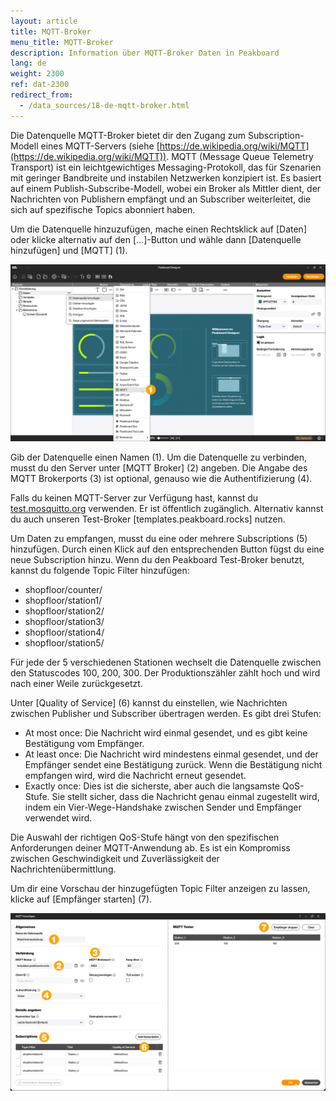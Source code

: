 ```yaml
---
layout: article
title: MQTT-Broker
menu_title: MQTT-Broker
description: Information über MQTT-Broker Daten in Peakboard
lang: de
weight: 2300
ref: dat-2300
redirect_from:
  - /data_sources/18-de-mqtt-broker.html
---
```


Die Datenquelle MQTT-Broker bietet dir den Zugang zum Subscription-Modell eines MQTT-Servers (siehe [https://de.wikipedia.org/wiki/MQTT](https://de.wikipedia.org/wiki/MQTT)).
MQTT (Message Queue Telemetry Transport) ist ein leichtgewichtiges Messaging-Protokoll, das für Szenarien mit geringer Bandbreite und instabilen Netzwerken konzipiert ist. Es basiert auf einem Publish-Subscribe-Modell, wobei ein Broker als Mittler dient, der Nachrichten von Publishern empfängt und an Subscriber weiterleitet, die sich auf spezifische Topics abonniert haben.

Um die Datenquelle hinzuzufügen, mache einen Rechtsklick auf [Daten] oder klicke alternativ auf den [...]-Button und wähle dann [Datenquelle hinzufügen] und [MQTT] (1).

![MQTT hinzufügen](/assets/images/data-sources/mqtt-broker/de_mqtt-01.png)

Gib der Datenquelle einen Namen (1). Um die Datenquelle zu verbinden, musst du den Server unter [MQTT Broker] (2) angeben. Die Angabe des MQTT Brokerports (3) ist optional, genauso wie die Authentifizierung (4).

Falls du keinen MQTT-Server zur Verfügung hast, kannst du [test.mosquitto.org](http://test.mosquitto.org/) verwenden. Er ist öffentlich zugänglich. Alternativ kannst du auch unseren Test-Broker [templates.peakboard.rocks] nutzen.

Um Daten zu empfangen, musst du eine oder mehrere Subscriptions (5) hinzufügen. Durch einen Klick auf den entsprechenden Button fügst du eine neue Subscription hinzu. Wenn du den Peakboard Test-Broker benutzt, kannst du folgende Topic Filter hinzufügen:

* shopfloor/counter/
* shopfloor/station1/
* shopfloor/station2/
* shopfloor/station3/
* shopfloor/station4/
* shopfloor/station5/

Für jede der 5 verschiedenen Stationen wechselt die Datenquelle zwischen den Statuscodes 100, 200, 300. Der Produktionszähler zählt hoch und wird nach einer Weile zurückgesetzt.

Unter [Quality of Service] (6) kannst du einstellen, wie Nachrichten zwischen Publisher und Subscriber übertragen werden.
Es gibt drei Stufen:

* At most once: Die Nachricht wird einmal gesendet, und es gibt keine Bestätigung vom Empfänger.
* At least once: Die Nachricht wird mindestens einmal gesendet, und der Empfänger sendet eine Bestätigung zurück. Wenn die Bestätigung nicht empfangen wird, wird die Nachricht erneut gesendet.
* Exactly once: Dies ist die sicherste, aber auch die langsamste QoS-Stufe. Sie stellt sicher, dass die Nachricht genau einmal zugestellt wird, indem ein Vier-Wege-Handshake zwischen Sender und Empfänger verwendet wird.

Die Auswahl der richtigen QoS-Stufe hängt von den spezifischen Anforderungen deiner MQTT-Anwendung ab. Es ist ein Kompromiss zwischen Geschwindigkeit und Zuverlässigkeit der Nachrichtenübermittlung.

Um dir eine Vorschau der hinzugefügten Topic Filter anzeigen zu lassen, klicke auf [Empfänger starten] (7).

![MQTT konfigurieren](/assets/images/data-sources/mqtt-broker/de_mqtt-02.png)
